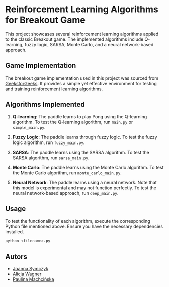 # Reinforcement Learning Algorithms for Breakout Game

This project showcases several reinforcement learning algorithms applied to the classic Breakout game. The implemented algorithms include Q-learning, fuzzy logic, SARSA, Monte Carlo, and a neural network-based approach.

## Game Implementation

The breakout game implementation used in this project was sourced from [GeeksforGeeks](https://www.geeksforgeeks.org/). It provides a simple yet effective environment for testing and training reinforcement learning algorithms.

## Algorithms Implemented

1. **Q-learning**: The paddle learns to play Pong using the Q-learning algorithm. To test the Q-learning algorithm, run `main.py` or `simple_main.py`.
   
2. **Fuzzy Logic**: The paddle learns through fuzzy logic. To test the fuzzy logic algorithm, run `fuzzy_main.py`.

3. **SARSA**: The paddle learns using the SARSA algorithm. To test the SARSA algorithm, run `sarsa_main.py`.

4. **Monte Carlo**: The paddle learns using the Monte Carlo algorithm. To test the Monte Carlo algorithm, run `monte_carlo_main.py`.

5. **Neural Network**: The paddle learns using a neural network. Note that this model is experimental and may not function perfectly. To test the neural network-based approach, run `deep_main.py`.

## Usage

To test the functionality of each algorithm, execute the corresponding Python file mentioned above. Ensure you have the necessary dependencies installed.

```bash
python <filename>.py
```

## Autors

- [Joanna Symczyk](https://github.com/cariotic)
- [Alicja Wagner](https://github.com/alicjawagner)
- [Paulina Machcińska](https://github.com/PaulinaM122)
